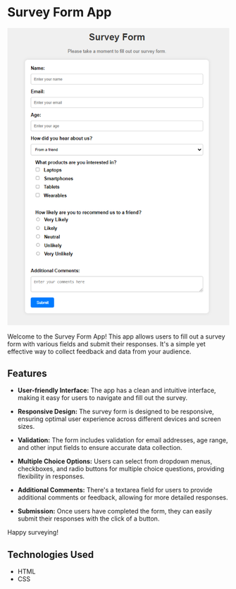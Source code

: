 # Survey Form App

![Surve Form App Preview](https://raw.githubusercontent.com/dogaegeozden/SurveyFormApp/main/screenshots/screenshot1.png)

Welcome to the Survey Form App! This app allows users to fill out a survey form with various fields and submit their responses. It's a simple yet effective way to collect feedback and data from your audience.

## Features

- **User-friendly Interface:** The app has a clean and intuitive interface, making it easy for users to navigate and fill out the survey.
  
- **Responsive Design:** The survey form is designed to be responsive, ensuring optimal user experience across different devices and screen sizes.
  
- **Validation:** The form includes validation for email addresses, age range, and other input fields to ensure accurate data collection.
  
- **Multiple Choice Options:** Users can select from dropdown menus, checkboxes, and radio buttons for multiple choice questions, providing flexibility in responses.
  
- **Additional Comments:** There's a textarea field for users to provide additional comments or feedback, allowing for more detailed responses.
  
- **Submission:** Once users have completed the form, they can easily submit their responses with the click of a button.

Happy surveying!

## Technologies Used

- HTML
- CSS